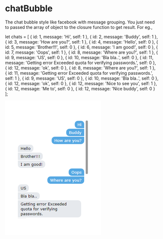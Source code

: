 # chatBubble

The chat bubble style like facebook with message grouping.
You just need to passed the array of object to the closure function to get result.
For eg.,

let chats = [
    { id: 1, message: 'Hi', self: 1 },
    { id: 2, message: 'Buddy', self: 1 },
    { id: 3, message: 'How are you?', self: 1 },
    { id: 4, message: 'Hello', self: 0 },
    { id: 5, message: 'Brother!!!', self: 0 },
    { id: 6, message: 'I am good!', self: 0 },
    { id: 7, message: 'Oops', self: 1 },
    { id: 8, message: 'Where are you?', self: 1 },
    { id: 9, message: 'US', self: 0 },
    { id: 10, message: 'Bla bla..', self: 0 },
    { id: 11, message: 'Getting error Exceeded quota for verifying passwords.', self: 0 },
    { id: 12, message: 'ok', self: 0 },
    { id: 8, message: 'Where are you?', self: 1 },
    { id: 11, message: 'Getting error Exceeded quota for verifying passwords.', self: 1 },
    { id: 9, message: 'US', self: 0 },
    { id: 10, message: 'Bla bla..', self: 0 },
    { id: 12, message: 'ok', self: 0 },
    { id: 12, message: 'Nice to see you', self: 1 },
    { id: 12, message: 'Me to', self: 0 },
    { id: 12, message: 'Nice buddy', self: 0 }
];

![alt text](https://github.com/shedagemayur/chatBubble/blob/master/chatbibble.PNG)
